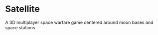 Satellite
=========

A 3D multiplayer space warfare game centered around moon bases and space stations
